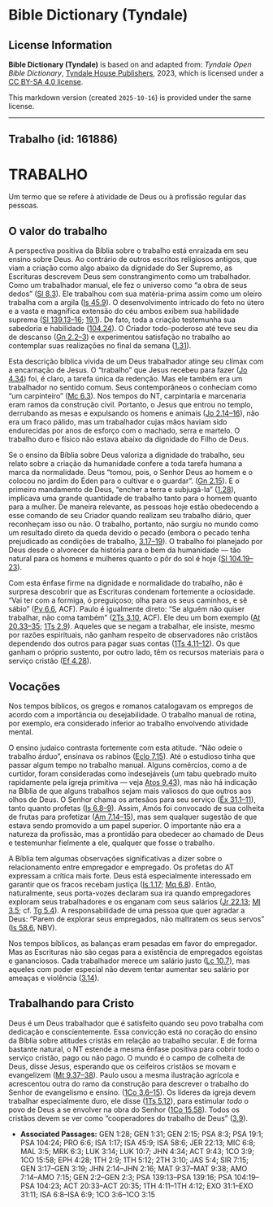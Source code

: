 # Bible Dictionary (Tyndale)

## License Information

**Bible Dictionary (Tyndale)** is based on and adapted from: _Tyndale Open Bible Dictionary_, [Tyndale House Publishers](https://tyndaleopenresources.com/), 2023, which is licensed under a [CC BY-SA 4.0 license](https://creativecommons.org/licenses/by-sa/4.0/legalcode.en).

This markdown version (created `2025-10-16`) is provided under the same license.



--------------------------------

## Trabalho (id: 161886)

TRABALHO
========

Um termo que se refere à atividade de Deus ou à profissão regular das pessoas.

O valor do trabalho
-------------------

A perspectiva positiva da Bíblia sobre o trabalho está enraizada em seu ensino sobre Deus. Ao contrário de outros escritos religiosos antigos, que viam a criação como algo abaixo da dignidade do Ser Supremo, as Escrituras descrevem Deus sem constrangimento como um trabalhador. Como um trabalhador manual, ele fez o universo como “a obra de seus dedos” ([Sl 8\.3](https://ref.ly/Ps8:3)). Ele trabalhou com sua matéria\-prima assim como um oleiro trabalha com a argila ([Is 45\.9](https://ref.ly/Isa45:9)). O desenvolvimento intricado do feto no útero e a vasta e magnífica extensão do céu ambos exibem sua habilidade suprema ([Sl 139\.13–16](https://ref.ly/Ps139:13-Ps139:16); [19\.1](https://ref.ly/Ps19:1)). De fato, toda a criação testemunha sua sabedoria e habilidade ([104\.24](https://ref.ly/Ps104:24)). O Criador todo\-poderoso até teve seu dia de descanso ([Gn 2\.2–3](https://ref.ly/Gen2:2-Gen2:3)) e experimentou satisfação no trabalho ao contemplar suas realizações no final da semana ([1\.31](https://ref.ly/Gen1:31)).

Esta descrição bíblica vívida de um Deus trabalhador atinge seu clímax com a encarnação de Jesus. O “trabalho” que Jesus recebeu para fazer ([Jo 4\.34](https://ref.ly/John4:34)) foi, é claro, a tarefa única da redenção. Mas ele também era um trabalhador no sentido comum. Seus contemporâneos o conheciam como “um carpinteiro” ([Mc 6\.3](https://ref.ly/Mark6:3)). Nos tempos do NT, carpintaria e marcenaria eram ramos da construção civil. Portanto, o Jesus que entrou no templo, derrubando as mesas e expulsando os homens e animais ([Jo 2\.14–16](https://ref.ly/John2:14-John2:16)), não era um fraco pálido, mas um trabalhador cujas mãos haviam sido endurecidas por anos de esforço com o machado, serra e martelo. O trabalho duro e físico não estava abaixo da dignidade do Filho de Deus.

Se o ensino da Bíblia sobre Deus valoriza a dignidade do trabalho, seu relato sobre a criação da humanidade confere a toda tarefa humana a marca da normalidade. Deus “tomou, pois, o Senhor Deus ao homem e o colocou no jardim do Éden para o cultivar e o guardar”. ([Gn 2\.15](https://ref.ly/Gen2:15)). E o primeiro mandamento de Deus, “encher a terra e subjugá\-la” ([1\.28](https://ref.ly/Gen1:28)), implicava uma grande quantidade de trabalho tanto para o homem quanto para a mulher. De maneira relevante, as pessoas hoje estão obedecendo a esse comando de seu Criador quando realizam seu trabalho diário, quer reconheçam isso ou não. O trabalho, portanto, não surgiu no mundo como um resultado direto da queda devido o pecado (embora o pecado tenha prejudicado as condições de trabalho, [3\.17–19](https://ref.ly/Gen3:17-Gen3:19)). O trabalho foi planejado por Deus desde o alvorecer da história para o bem da humanidade — tão natural para os homens e mulheres quanto o pôr do sol é hoje ([Sl 104\.19–23](https://ref.ly/Ps104:19-Ps104:23)).

Com esta ênfase firme na dignidade e normalidade do trabalho, não é surpresa descobrir que as Escrituras condenam fortemente a ociosidade. “Vai ter com a formiga, ó preguiçoso; olha para os seus caminhos, e sê sábio” ([Pv 6\.6](https://ref.ly/Prov6:6), ACF). Paulo é igualmente direto: “Se alguém não quiser trabalhar, não coma também” ([2Ts 3\.10](https://ref.ly/2Thess3:10), ACF). Ele deu um bom exemplo ([At 20\.33–35](https://ref.ly/Acts20:33-Acts20:35); [1Ts 2\.9](https://ref.ly/1Thess2:9)). Aqueles que se negam a trabalhar, ele insiste, mesmo por razões espirituais, não ganham respeito de observadores não cristãos dependendo dos outros para pagar suas contas ([1Ts 4\.11–12](https://ref.ly/1Thess4:11-1Thess4:12)). Os que ganham o próprio sustento, por outro lado, têm os recursos materiais para o serviço cristão ([Ef 4\.28](https://ref.ly/Eph4:28)).

Vocações
--------

Nos tempos bíblicos, os gregos e romanos catalogavam os empregos de acordo com a importância ou desejabilidade. O trabalho manual de rotina, por exemplo, era considerado inferior ao trabalho envolvendo atividade mental.

O ensino judaico contrasta fortemente com esta atitude. “Não odeie o trabalho árduo”, ensinava os rabinos ([Eclo 7\.15](https://ref.ly/Sir7:15)). Até o estudioso tinha que passar algum tempo no trabalho manual. Alguns comércios, como a de curtidor, foram consideradas como indesejáveis (um tabu quebrado muito rapidamente pela igreja primitiva — veja [Atos 9\.43](https://ref.ly/Acts9:43)), mas não há indicação na Bíblia de que alguns trabalhos sejam mais valiosos do que outros aos olhos de Deus. O Senhor chama os artesãos para seu serviço ([Êx 31\.1–11](https://ref.ly/Exod31:1-Exod31:11)), tanto quanto profetas ([Is 6\.8–9](https://ref.ly/Isa6:8-Isa6:9)). Assim, Amós foi convocado de sua colheita de frutas para profetizar ([Am 7\.14–15](https://ref.ly/Amos7:14-Amos7:15)), mas sem qualquer sugestão de que estava sendo promovido a um papel superior. O importante não era a natureza da profissão, mas a prontidão para obedecer ao chamado de Deus e testemunhar fielmente a ele, qualquer que fosse o trabalho.

A Bíblia tem algumas observações significativas a dizer sobre o relacionamento entre empregador e empregado. Os profetas do AT expressam a crítica mais forte. Deus está especialmente interessado em garantir que os fracos recebam justiça ([Is 1\.17](https://ref.ly/Isa1:17); [Mq 6\.8](https://ref.ly/Mic6:8)). Então, naturalmente, seus porta\-vozes declaram sua ira quando empregadores exploram seus trabalhadores e os enganam com seus salários ([Jr 22\.13](https://ref.ly/Jer22:13); [Ml 3\.5](https://ref.ly/Mal3:5); cf. [Tg 5\.4](https://ref.ly/Jas5:4)). A responsabilidade de uma pessoa que quer agradar a Deus: “Parem de explorar seus empregados, não maltratem os seus servos” ([Is 58\.6](https://ref.ly/Isa58:6), NBV).

Nos tempos bíblicos, as balanças eram pesadas em favor do empregador. Mas as Escrituras não são cegas para a existência de empregados egoístas e gananciosos. Cada trabalhador merece um salário justo ([Lc 10\.7](https://ref.ly/Luke10:7)), mas aqueles com poder especial não devem tentar aumentar seu salário por ameaças e violência ([3\.14](https://ref.ly/Luke3:14)).

Trabalhando para Cristo
-----------------------

Deus é um Deus trabalhador que é satisfeito quando seu povo trabalha com dedicação e conscientemente. Essa convicção está no coração do ensino da Bíblia sobre atitudes cristãs em relação ao trabalho secular. E de forma bastante natural, o NT estende a mesma ênfase positiva para cobrir todo o serviço cristão, pago ou não pago. O mundo é o campo de colheita de Deus, disse Jesus, esperando que os ceifeiros cristãos se movam e evangelizem ([Mt 9\.37–38](https://ref.ly/Matt9:37-Matt9:38)). Paulo usou a mesma ilustração agrícola e acrescentou outra do ramo da construção para descrever o trabalho do Senhor de evangelismo e ensino. ([1Co 3\.6–15](https://ref.ly/1Cor3:6-1Cor3:15)). Os líderes da igreja devem trabalhar especialmente duro, ele disse ([1Ts 5\.12](https://ref.ly/1Thess5:12)), para estimular *todo* o povo de Deus a se envolver na obra do Senhor ([1Co 15\.58](https://ref.ly/1Cor15:58)). Todos os cristãos devem se ver como “cooperadores do trabalho de Deus” ([3\.9](https://ref.ly/1Cor3:9)).

* **Associated Passages:** GEN 1:28; GEN 1:31; GEN 2:15; PSA 8:3; PSA 19:1; PSA 104:24; PRO 6:6; ISA 1:17; ISA 45:9; ISA 58:6; JER 22:13; MIC 6:8; MAL 3:5; MRK 6:3; LUK 3:14; LUK 10:7; JHN 4:34; ACT 9:43; 1CO 3:9; 1CO 15:58; EPH 4:28; 1TH 2:9; 1TH 5:12; 2TH 3:10; JAS 5:4; SIR 7:15; GEN 3:17–GEN 3:19; JHN 2:14–JHN 2:16; MAT 9:37–MAT 9:38; AMO 7:14–AMO 7:15; GEN 2:2–GEN 2:3; PSA 139:13–PSA 139:16; PSA 104:19–PSA 104:23; ACT 20:33–ACT 20:35; 1TH 4:11–1TH 4:12; EXO 31:1–EXO 31:11; ISA 6:8–ISA 6:9; 1CO 3:6–1CO 3:15

